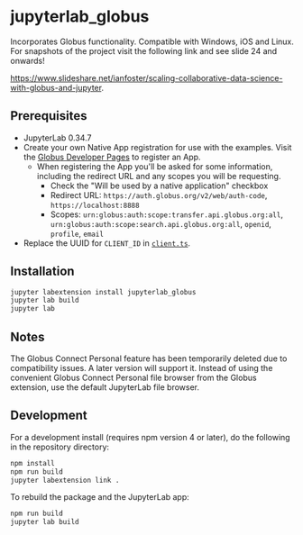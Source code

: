 # jupyterlab_globus

Incorporates Globus functionality. Compatible with Windows, iOS and Linux.
For snapshots of the project visit the following link and see slide 24 and onwards!

https://www.slideshare.net/ianfoster/scaling-collaborative-data-science-with-globus-and-jupyter.


## Prerequisites

* JupyterLab 0.34.7
* Create your own Native App registration for use with the examples. Visit the [Globus Developer Pages](https://developers.globus.org) to register an App.
    * When registering the App you'll be asked for some information, including the redirect URL and any scopes you will be requesting.
        * Check the "Will be used by a native application" checkbox
        * Redirect URL: `https://auth.globus.org/v2/web/auth-code`, `https://localhost:8888`
        * Scopes: `urn:globus:auth:scope:transfer.api.globus.org:all`, `urn:globus:auth:scope:search.api.globus.org:all`, `openid`, `profile`, `email`
* Replace the UUID for `CLIENT_ID` in [`client.ts`](src/globus/api/client.ts).

## Installation

```bash
jupyter labextension install jupyterlab_globus
jupyter lab build
jupyter lab
```

## Notes

The Globus Connect Personal feature has been temporarily deleted due to compatibility issues. A later version will support it. Instead of using the convenient Globus Connect Personal file browser from the Globus extension, use the default JupyterLab file browser.

## Development

For a development install (requires npm version 4 or later), do the following in the repository directory:

```bash
npm install
npm run build
jupyter labextension link .
```

To rebuild the package and the JupyterLab app:

```bash
npm run build
jupyter lab build
```

